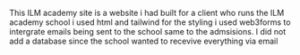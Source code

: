 This ILM academy site is a website i had built for a client who runs the ILM academy school i used html and tailwind for the styling i used web3forms to intergrate emails being sent to the school same to the admsisions. I did not add a database since the school wanted to recevive everything via email 
